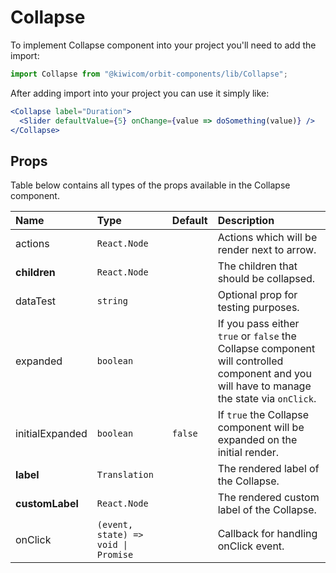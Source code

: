 # Collapse

To implement Collapse component into your project you'll need to add the import:

```jsx
import Collapse from "@kiwicom/orbit-components/lib/Collapse";
```

After adding import into your project you can use it simply like:

```jsx
<Collapse label="Duration">
  <Slider defaultValue={5} onChange={value => doSomething(value)} />
</Collapse>
```

## Props

Table below contains all types of the props available in the Collapse component.

| Name            | Type                                | Default | Description                                                                                                                                |
| :-------------- | :---------------------------------- | :------ | :----------------------------------------------------------------------------------------------------------------------------------------- |
| actions         | `React.Node`                        |         | Actions which will be render next to arrow.                                                                                                |
| **children**    | `React.Node`                        |         | The children that should be collapsed.                                                                                                     |
| dataTest        | `string`                            |         | Optional prop for testing purposes.                                                                                                        |
| expanded        | `boolean`                           |         | If you pass either `true` or `false` the Collapse component will controlled component and you will have to manage the state via `onClick`. |
| initialExpanded | `boolean`                           | `false` | If `true` the Collapse component will be expanded on the initial render.                                                                   |
| **label**       | `Translation`                       |         | The rendered label of the Collapse.                                                                                                        |
| **customLabel** | `React.Node`                        |         | The rendered custom label of the Collapse.                                                                                                 |
| onClick         | `(event, state) => void \| Promise` |         | Callback for handling onClick event.                                                                                                       |
